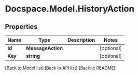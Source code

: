 # Docspace.Model.HistoryAction

## Properties

Name | Type | Description | Notes
------------ | ------------- | ------------- | -------------
**Id** | **MessageAction** |  | [optional] 
**Key** | **string** |  | [optional] 

[[Back to Model list]](../README.md#documentation-for-models) [[Back to API list]](../README.md#documentation-for-api-endpoints) [[Back to README]](../README.md)

